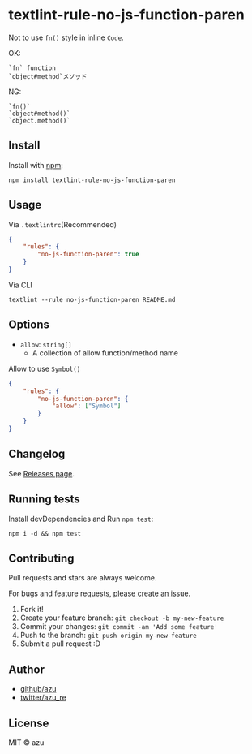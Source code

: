 # textlint-rule-no-js-function-paren

Not to use `fn()` style in inline `Code`.

OK:

    `fn` function
    `object#method`メソッド

NG:

    `fn()`
    `object#method()`
    `object.method()`


## Install

Install with [npm](https://www.npmjs.com/):

    npm install textlint-rule-no-js-function-paren

## Usage

Via `.textlintrc`(Recommended)

```json
{
    "rules": {
        "no-js-function-paren": true
    }
}
```

Via CLI

```
textlint --rule no-js-function-paren README.md
```


## Options

- `allow`: `string[]`
    - A collection of allow function/method name

Allow to use `Symbol()`

```json
{
    "rules": {
        "no-js-function-paren": {
            "allow": ["Symbol"]
        }
    }
}
```

## Changelog

See [Releases page](https://github.com/azu/textlint-rule-no-js-function-paren/releases).

## Running tests

Install devDependencies and Run `npm test`:

    npm i -d && npm test

## Contributing

Pull requests and stars are always welcome.

For bugs and feature requests, [please create an issue](https://github.com/azu/textlint-rule-no-js-function-paren/issues).

1. Fork it!
2. Create your feature branch: `git checkout -b my-new-feature`
3. Commit your changes: `git commit -am 'Add some feature'`
4. Push to the branch: `git push origin my-new-feature`
5. Submit a pull request :D

## Author

- [github/azu](https://github.com/azu)
- [twitter/azu_re](https://twitter.com/azu_re)

## License

MIT © azu
